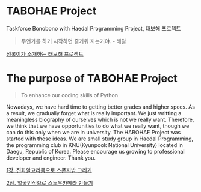 # TABOHAE Project  
Taskforce Bonobono with Haedal Programming Project, 태보해 프로젝트

> 무언가를 하기 시작하면 즐거워 지는거야. - 해달

[성록이가 소개하는 태보해 프로젝트](pdf/taebohaeProject.pdf)

# The purpose of TABOHAE Project

> To enhance our coding skills of Python

Nowadays, we have hard time to getting better grades and higher specs. As a result, we gradually forget what is really important. We just writting a meaningless biography of ourselves which is not we really want. Therefore, we think that we have opportunities to do what we really want, though we can do this only when we are in university. The HABOHAE Project was started with these ideas. We are small study group in Haedal Programming, the programming club in KNU(Kyunpook National University) located in Daegu, Republic of Korea. Please encourage us growing to professional developer and engineer. Thank you.



[1장. 진화알고리즘으로 스폰지밥 그리기](./Projects/GeneticAlgoritmSpongebob.ipynb)

[2장. 얼굴인식으로 스노우카메라 만들기](https://nbviewer.jupyter.org/github/CasselKim/codingyahac/blob/master/History/1st_day/Yahac-1.ipynb)

